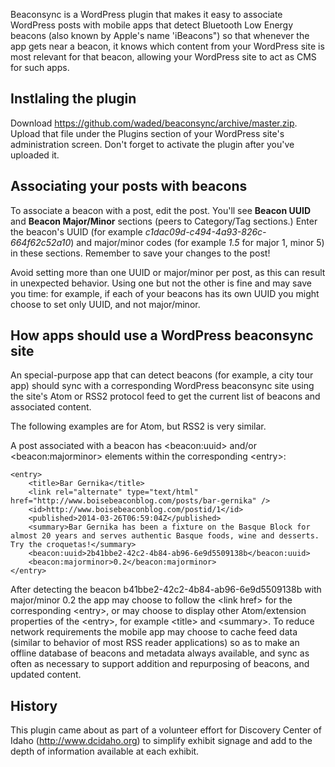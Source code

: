 Beaconsync is a WordPress plugin that makes it easy to associate WordPress posts with mobile apps that
detect Bluetooth Low Energy beacons (also known by Apple's name 'iBeacons") so that whenever the app
gets near a beacon, it knows which content from your WordPress site is most relevant for that beacon,
allowing your WordPress site to act as CMS for such apps.

Instlaling the plugin
---
Download https://github.com/waded/beaconsync/archive/master.zip. Upload that file under the Plugins section of your WordPress site's administration screen. Don't forget to activate the plugin after you've uploaded it.

Associating your posts with beacons
---

To associate a beacon with a post, edit the post. You'll see **Beacon UUID** and **Beacon Major/Minor** sections (peers to Category/Tag sections.) Enter the beacon's UUID (for example *c1dac09d-c494-4a93-826c-664f62c52a10*) and major/minor codes (for example *1.5* for major 1, minor 5) in these sections. Remember to save your changes to the post!

Avoid setting more than one UUID or major/minor per post, as this can result in unexpected behavior. Using one but not the other is fine and may save you time: for example, if each of your beacons has its own UUID you might choose to set only UUID, and not major/minor.

How apps should use a WordPress beaconsync site
---
An special-purpose app that can detect beacons (for example, a city tour app) should sync with a corresponding WordPress beaconsync site using the site's Atom or RSS2 protocol feed to get the current list of beacons and associated content.

The following examples are for Atom, but RSS2 is very similar.

A post associated with a beacon has &lt;beacon:uuid&gt; and/or &lt;beacon:majorminor&gt; elements within the corresponding &lt;entry&gt;:

	<entry>
		<title>Bar Gernika</title>
		<link rel="alternate" type="text/html" href="http://www.boisebeaconblog.com/posts/bar-gernika" />
		<id>http://www.boisebeaconblog.com/postid/1</id>
		<published>2014-03-26T06:59:04Z</published>
		<summary>Bar Gernika has been a fixture on the Basque Block for almost 20 years and serves authentic Basque foods, wine and desserts. Try the croquetas!</summary>
		<beacon:uuid>2b41bbe2-42c2-4b84-ab96-6e9d5509138b</beacon:uuid>
		<beacon:majorminor>0.2</beacon:majorminor>
	</entry>
  
After detecting the beacon b41bbe2-42c2-4b84-ab96-6e9d5509138b with major/minor 0.2 the app may choose to follow the &lt;link href&gt; for the corresponding &lt;entry&gt;, or may choose to display other Atom/extension properties of the &lt;entry&gt;, for example &lt;title&gt; and &lt;summary&gt;. To reduce network requirements the mobile app may choose to cache feed data (similar to behavior of most RSS reader applications) so as to make an offline database of beacons and metadata always available, and sync as often as necessary to support addition and repurposing of beacons, and updated content.

History
---

This plugin came about as part of a volunteer effort for Discovery Center of Idaho
(http://www.dcidaho.org) to simplify exhibit signage and add to the depth of information
available at each exhibit.

